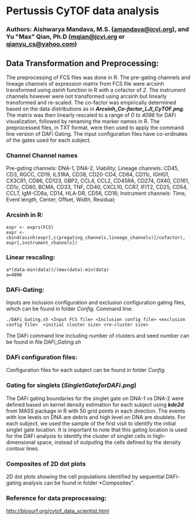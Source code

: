 # Pertussis CyTOF data analysis

### Authors: Aishwarya Mandava, M.S. (amandava@jcvi.org), and Yu "Max" Qian, Ph.D (mqian@jcvi.org or qianyu_cs@yahoo.com)

## Data Transformation and Preprocessing:
The preprocessing of FCS files was done in R. The pre-gating channels and lineage channels of expression matrix from FCS file were arcsinh transformed using *asinh* function in R with a cofactor of *2*. The instrument channels however were not transformed using arcsinh but linearly transformed and re-scaled. The co-factor was empirically determined based on the data distributions as in ***Arcsinh_Co-factor_LJI_CyTOF.png***. The matrix was then linearly rescaled to a range of *0 to 4096* for DAFi visualization, followed by renaming the marker names in R. The preprocessed files, in TXT format, were then used to apply the command line version of DAFi Gating. The input configuration files have co-ordinates of the gates used for each subject. 

### Channel	Channel names
Pre-gating channels:	DNA-1, DNA-2, Viability;
Lineage channels:	CD45, CD3, RGCC, CD19, IL31RA, CD38, CD20-CD4, CD64, CD11c, IGHG1, CX3CR1, CD86, CD123, GBP2, CCL4, CCL2, CD45RA, CD274, OX40, CD161, CD1c, CD80, BCMA, CD33, TNF, CD40, CXCL10, CCR7, IFIT2, CD25, CD54, CCL7, IgM-CD8a, CD14, HLA-DR, CD56, CD16;
Instrument channels:	Time, Event length, Center, Offset, Width, Residual;

### Arcsinh in R:
```
expr <- exprs(FCS)
expr <- cbind(asinh(expr[,c(pregating_channels,lineage_channels)]/cofactor), expr[,instrument_channels])
```
### Linear rescaling: 
```
a*(data-min(data))/(max(data)-min(data)
a=4096
```
### DAFi-Gating:
Inputs are inclusion configuration and exclusion configuration gating files, which can be found in folder *Config*.
Command line:
```
./DAFi_Gating.sh <Input FCS file> <Inclusion config file> <exclusion config file>  <initial cluster size> <re-cluster size>
```
The DAFi command line including number of clusters and seed number can be found in file *DAFi_Gating.sh*

### DAFi configuration files:
Configuration files for each subject can be found in folder *Config*.

### Gating for singlets (***SingletGateforDAFi.png***)
The DAFi gating boundaries for the singlet gate on DNA-1 vs DNA-2 were defined based on kernel density estimation for each subject using ***kde2d*** from MASS package in R with 50 grid points in each direction. The events with low levels on DNA are debris and high level on DNA are doublets. For each subject, we used the sample of the first visit to identify the initial singlet gate location. It is important to note that this gating location is used for the DAFi analysis to identify the cluster of singlet cells in high-dimensional space, instead of outputing the cells defined by the density contour lines. 

### Composites of 2D dot plots
2D dot plots showing the cell populations identified by sequential DAFi-gating analysis can be found in folder *Composites". 

### Reference for data preprocessing:
http://biosurf.org/cytof_data_scientist.html



